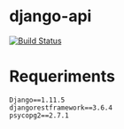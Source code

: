 # django-api


[![Build Status](https://travis-ci.org/NetoDevel/django-api.svg?branch=master)](https://travis-ci.org/NetoDevel/django-api)

# Requeriments

```
Django==1.11.5
djangorestframework==3.6.4
psycopg2==2.7.1
```


